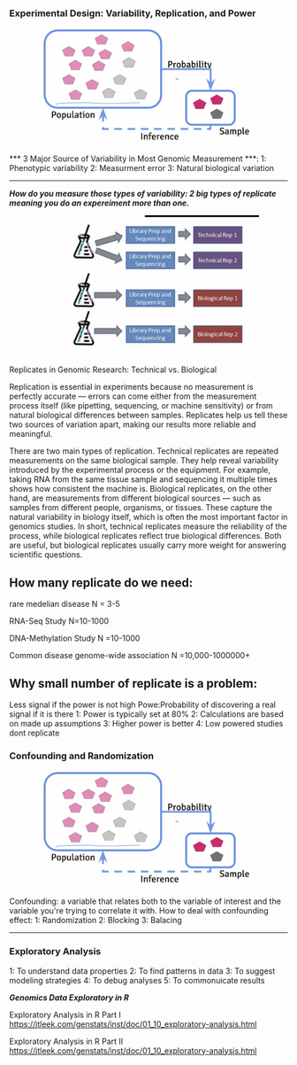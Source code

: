 ### Experimental Design: Variability, Replication, and Power

<p align="center">
  <img src="experimental_design_diagram.png" alt="Experimental Design Diagram" width="400"/>
</p>
*** 3 Major Source of Variability in Most Genomic Measurement ***: 
1: Phenotypic variability
2: Measurment error
3: Natural biological variation

--- 

***How do you measure those types of variability:
2 big types of replicate meaning you do an expereiment more than one.*** 

<p align="center">
  <img src="Replicate.png" alt="Experimental Design Diagram" width="400"/>
</p>

Replicates in Genomic 
  Research: Technical vs. 
  Biological


Replication is essential in experiments because no measurement is perfectly accurate — errors can come either from the measurement process itself (like pipetting, sequencing, or machine sensitivity) or from natural biological differences between samples. Replicates help us tell these two sources of variation apart, making our results more reliable and meaningful.

There are two main types of replication. Technical replicates are repeated measurements on the same biological sample. They help reveal variability introduced by the experimental process or the equipment. For example, taking RNA from the same tissue sample and sequencing it multiple times shows how consistent the machine is. Biological replicates, on the other hand, are measurements from different biological sources — such as samples from different people, organisms, or tissues. These capture the natural variability in biology itself, which is often the most important factor in genomics studies. In short, technical replicates measure the reliability of the process, while biological replicates reflect true biological differences. Both are useful, but biological replicates usually carry more weight for answering scientific questions.


How many replicate do we need: 
--- 
rare medelian disease 
N = 3-5

RNA-Seq Study
N=10-1000

DNA-Methylation Study
N =10-1000

Common disease genome-wide association
N =10,000-1000000+

Why small number of replicate is a problem: 
---
Less signal if the power is not high
Powe:Probability of discovering a real signal if it is there
1: Power is typically set at 80%
2: Calculations are based on made up assumptions 
3: Higher power is better
4: Low powered studies dont replicate


### Confounding and Randomization
<p align="center">
  <img src="experimental_design_diagram.png" alt="Experimental Design Diagram" width="400"/>
</p>

  Confounding: a variable that relates both to the variable of interest and the variable you're trying to correlate it with. 
How to deal with confounding effect: 
1: Randomization
2: Blocking
3: Balacing 

--- 

### Exploratory Analysis
1: To understand data properties
2: To find patterns in data
3: To suggest modeling strategies
4: To debug analyses
5: To commonuicate results

***Genomics Data Exploratory in R***

Exploratory Analysis in R Part I
https://jtleek.com/genstats/inst/doc/01_10_exploratory-analysis.html

Exploratory Analysis in R Part II
https://jtleek.com/genstats/inst/doc/01_10_exploratory-analysis.html



